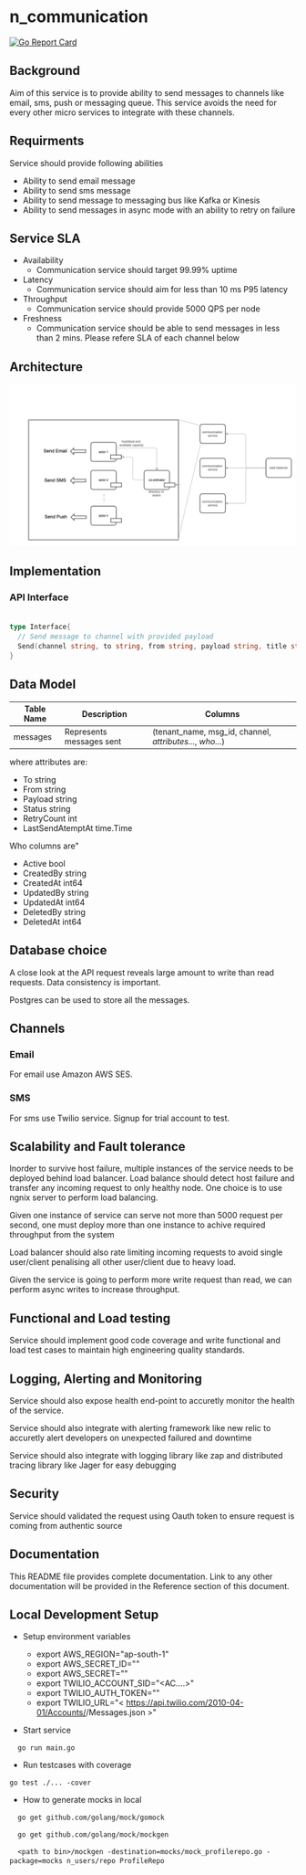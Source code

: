 # n_communication

[![Go Report Card](https://goreportcard.com/badge/github.com/nimesh-mittal/n_communication)](https://goreportcard.com/report/github.com/nimesh-mittal/n_communication)

## Background

Aim of this service is to provide ability to send messages to channels like email, sms, push or messaging queue. This service avoids the need for every other micro services to integrate with these channels.

## Requirments

Service should provide following abilities

- Ability to send email message
- Ability to send sms message
- Ability to send message to messaging bus like Kafka or Kinesis
- Ability to send messages in async mode with an ability to retry on failure

## Service SLA

- Availability
  - Communication service should target 99.99% uptime
- Latency
  - Communication service should aim for less than 10 ms P95 latency
- Throughput
  - Communication service should provide 5000 QPS per node
- Freshness
  - Communication service should be able to send messages in less than 2 mins. Please refere SLA of each channel below

## Architecture

![image](https://github.com/nimesh-mittal/n_communication/blob/main/.github/images/arch.png)

## Implementation

### API Interface

```go

type Interface{
  // Send message to channel with provided payload
  Send(channel string, to string, from string, payload string, title string) (bool, error)
}

```

## Data Model

| Table Name | Description | Columns |
| ------- | ---- | ---- |
| messages | Represents messages sent | (tenant_name, msg_id, channel, *attributes...*, *who...*)

where attributes are:

- To              string
- From            string
- Payload         string
- Status          string
- RetryCount      int
- LastSendAtemptAt    time.Time

Who columns are"

- Active    bool
- CreatedBy string
- CreatedAt int64
- UpdatedBy string
- UpdatedAt int64
- DeletedBy string
- DeletedAt int64

## Database choice

A close look at the API request reveals large amount to write than read requests. Data consistency is important.

Postgres can be used to store all the messages.

## Channels
### Email
For email use Amazon AWS SES.

### SMS
For sms use Twilio service. Signup for trial account to test.

## Scalability and Fault tolerance

Inorder to survive host failure, multiple instances of the service needs to be deployed behind load balancer. Load balance should detect host failure and transfer any incoming request to only healthy node. One choice is to use ngnix server to perform load balancing.

Given one instance of service can serve not more than 5000 request per second, one must deploy more than one instance to achive required throughput from the system

Load balancer should also rate limiting incoming requests to avoid single user/client penalising all other user/client due to heavy load.

Given the service is going to perform more write request than read, we can perform async writes to increase throughput.

## Functional and Load testing

Service should implement good code coverage and write functional and load test cases to maintain high engineering quality standards.

## Logging, Alerting and Monitoring

Service should also expose health end-point to accuretly monitor the health of the service.

Service should also integrate with alerting framework like new relic to accuretly alert developers on unexpected failured and downtime

Service should also integrate with logging library like zap and distributed tracing library like Jager for easy debugging

## Security

Service should validated the request using Oauth token to ensure request is coming from authentic source

## Documentation

This README file provides complete documentation. Link to any other documentation will be provided in the Reference section of this document.

## Local Development Setup

- Setup environment variables
  - export AWS_REGION="ap-south-1"
  - export AWS_SECRET_ID="<key here>"
  - export AWS_SECRET="<secret here>"
  - export TWILIO_ACCOUNT_SID="<AC....>"
  - export TWILIO_AUTH_TOKEN="<token here>"
  - export TWILIO_URL="< https://api.twilio.com/2010-04-01/Accounts/<account sid>/Messages.json >"

- Start service

```shell
  go run main.go
```

- Run testcases with coverage

```shell
go test ./... -cover
```

- How to generate mocks in local

```shell
  go get github.com/golang/mock/gomock
```

```shell
  go get github.com/golang/mock/mockgen
```

```shell
  <path to bin>/mockgen -destination=mocks/mock_profilerepo.go -package=mocks n_users/repo ProfileRepo
```
